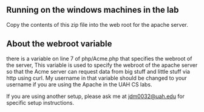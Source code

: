 Running on the windows machines in the lab
--------------------
Copy the contents of this zip file into the web root for the apache server.

About the webroot variable
-------------------
there is a variable on line 7 of php/Acme.php that specifies the webroot of the server, This variable is used to 
 specify the webroot of the apache server so that the Acme server can request data from big stuff and little stuff via
 http using curl. My username in that variable should be changed to your username if you are using the Apache in the UAH CS labs.

 If you are using another setup, please ask me at jdm0032@uah.edu for specific setup instructions.
